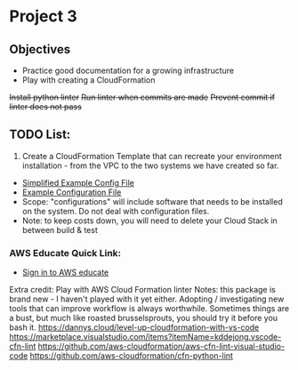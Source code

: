 # Project 3

## Objectives

- Practice good documentation for a growing infrastructure
- Play with creating a CloudFormation

~~Install python linter~~
~~Run linter when commits are made~~
~~Prevent commit if linter does not pass~~

## TODO List:

1. Create a CloudFormation Template that can recreate your environment installation - from the VPC to the two systems we have created so far.

- [Simplified Example Config File](sample-config-file.yml)
- [Example Configuration File](https://github.com/mkijowski/aws-cf-templates/blob/master/course-templates/ceg3400.yml)
- Scope: "configurations" will include software that needs to be installed on the system. Do not deal with configuration files.
- Note: to keep costs down, you will need to delete your Cloud Stack in between build & test

### AWS Educate Quick Link:

- [Sign in to AWS educate](https://www.awseducate.com/signin/SiteLogin)

Extra credit:
Play with AWS Cloud Formation linter
Notes: this package is brand new - I haven't played with it yet either.  Adopting / investigating new tools that can improve workflow is always worthwhile.  Sometimes things are a bust, but much like roasted brusselsprouts, you should try it before you bash it.
https://dannys.cloud/level-up-cloudformation-with-vs-code
https://marketplace.visualstudio.com/items?itemName=kddejong.vscode-cfn-lint
https://github.com/aws-cloudformation/aws-cfn-lint-visual-studio-code 
https://github.com/aws-cloudformation/cfn-python-lint

